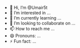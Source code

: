- 👋 Hi, I’m @Umair5t
- 👀 I’m interested in ...
- 🌱 I’m currently learning ...
- 💞️ I’m looking to collaborate on ...
- 📫 How to reach me ...
- 😄 Pronouns: ...
- ⚡ Fun fact: ...

<!---
Umair5t/Umair5t is a ✨ special ✨ repository because its `README.md` (this file) appears on your GitHub profile.
You can click the Preview link to take a look at your changes.
--->
